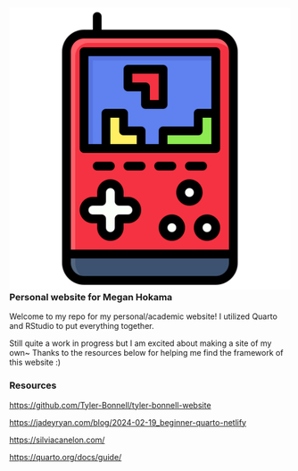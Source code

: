 ### ![](images/icon.png) Personal website for Megan Hokama

Welcome to my repo for my personal/academic website! I utilized Quarto and RStudio to put everything together.

Still quite a work in progress but I am excited about making a site of my own\~ Thanks to the resources below for helping me find the framework of this website :)

### Resources

https://github.com/Tyler-Bonnell/tyler-bonnell-website

https://jadeyryan.com/blog/2024-02-19_beginner-quarto-netlify

https://silviacanelon.com/

https://quarto.org/docs/guide/
